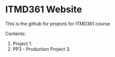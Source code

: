 # ITMD361 Website

This is the github for projects for ITMD361 course

Contents:

1. Project 1.
2. PP3 - Production Project 3.
